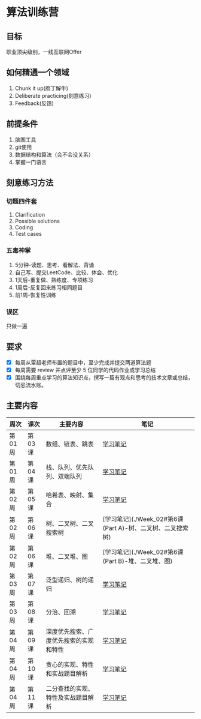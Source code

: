 # 算法训练营
## 目标
职业顶尖级别，一线互联网Offer
## 如何精通一个领域
1. Chunk it up(庖丁解牛)
2. Deliberate practicing(刻意练习)
3. Feedback(反馈)
## 前提条件
1. 脑图工具
2. git使用
3. 数据结构和算法（会不会没关系）
4. 掌握一门语言
## 刻意练习方法
### 切题四件套
1. Clarification
2. Possible solutions
3. Coding
4. Test cases
### 五毒神掌
1. 5分钟-读题、思考、看解法、背诵
2. 自己写、提交LeetCode、比较、体会、优化
3. 1天后-重复做、熟练度、专项练习
4. 1周后-反复回来练习相同题目
5. 前1周-恢复性训练
### 误区
只做一遍
## 要求
- [x] 每周从覃超老师布置的题目中，至少完成并提交两道算法题
- [x] 每周需要 review 并点评至少 5 位同学的代码作业或学习总结
- [x] 围绕每周重点学习的算法知识点，撰写一篇有观点和思考的技术文章或总结，切忌流水账。

## 主要内容
|周次|课次|主要内容|笔记|
|---|---|---|---|
|第01周|第03课|数组、链表、跳表|[学习笔记](./Week_01#第3课-数组、链表、跳表)|
|第01周|第04课|栈、队列、优先队列、双端队列|[学习笔记](./Week_01#第4课-栈、队列、优先队列、双端队列)|
|第02周|第05课|哈希表、映射、集合|[学习笔记](./Week_02#第5课-哈希表、映射、集合)|
|第02周|第06课|树、二叉树、二叉搜索树|[学习笔记](./Week_02#第6课(Part A)-树、二叉树、二叉搜索树)|
|第02周|第06课|堆、二叉堆、图|[学习笔记](./Week_02#第6课(Part B)-堆、二叉堆、图)|
|第03周|第07课|泛型递归、树的递归|[学习笔记](./Week_03#第7课-泛型递归、树的递归)|
|第03周|第08课|分治、回溯|[学习笔记](./Week_03#第8课-分治、回溯)|
|第04周|第09课|深度优先搜索、广度优先搜索的实现和特性|[学习笔记](./Week_04#第9课-深度优先搜索广度优先搜索的实现和特性)|
|第04周|第10课|贪心的实现、特性和实战题目解析|[学习笔记](./Week_04#第10课-贪心的实现特性和实战题目解析)|
|第04周|第11课|二分查找的实现、特性及实战题目解析|[学习笔记](./Week_04#第11课-二分查找的实现特性及实战题目解析)|
